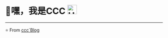 # 👋嘿，我是CCC  <img src="https://emojis.slackmojis.com/emojis/images/1588866973/8934/hellokittydance.gif?1588866973" alt="Hi" width="30" />
---
⭐️ From [ccc`Blog](https://ming411.github.io)
